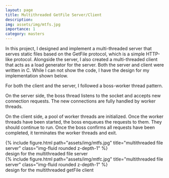```yaml
---
layout: page
title: Multithreaded GetFile Server/Client
description:
img: assets/img/mtfs.jpg
importance: 1
category: masters
---
```


In this project, I designed and implement a multi-threaded server that serves static files based on the GetFile protocol, which is a simple HTTP-like protocol. Alongside the server, I also created a multi-threaded client that acts as a load generator for the server. Both the server and client were written in C. While I can not show the code, I have the design for my implementation shown below.


For both the client and the server, I followed a boss-worker thread pattern. 

On the server side, the boss thread listens to the socket and accepts new connection requests. The new connections are fully handled by worker threads.

On the client side, a pool of worker threads are initialized. Once the worker threads have been started, the boss enqueues the requests to them. They should continue to run. Once the boss confirms all requests have been completed, it terminates the worker threads and exit.

<div class="row">
    <div class="col-sm mt-3 mt-md-0">
        {% include figure.html path="assets/img/mtfs.jpg" title="multithreaded file server" class="img-fluid rounded z-depth-1" %}
    </div>
</div>
<div class="caption">
     design for the multithreaded file server
</div>


<div class="row">
    <div class="col-sm mt-3 mt-md-0">
        {% include figure.html path="assets/img/mtfc.jpg" title="multithreaded file server" class="img-fluid rounded z-depth-1" %}
    </div>
</div>
<div class="caption">
    design for the multithreaded getFile client
</div>
